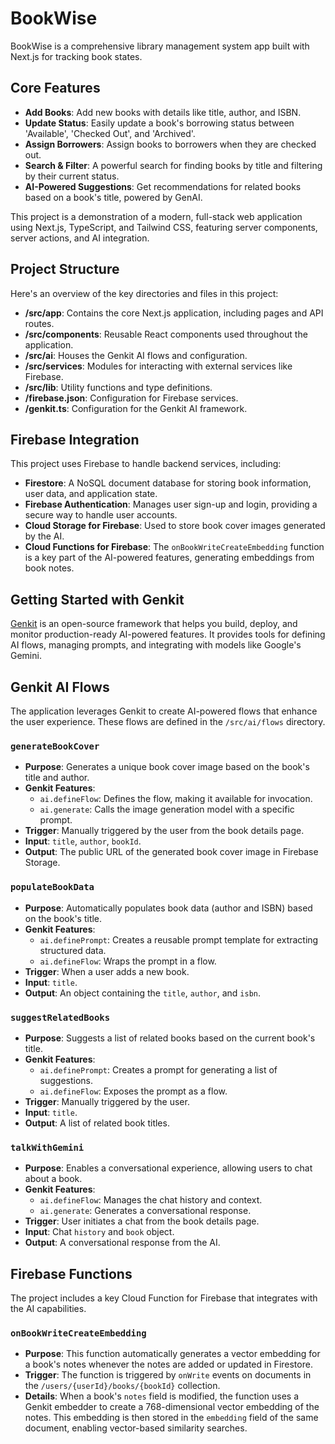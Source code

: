 # BookWise

BookWise is a comprehensive library management system app built with Next.js for tracking book states.

## Core Features

- **Add Books**: Add new books with details like title, author, and ISBN.
- **Update Status**: Easily update a book's borrowing status between 'Available', 'Checked Out', and 'Archived'.
- **Assign Borrowers**: Assign books to borrowers when they are checked out.
- **Search & Filter**: A powerful search for finding books by title and filtering by their current status.
- **AI-Powered Suggestions**: Get recommendations for related books based on a book's title, powered by GenAI.

This project is a demonstration of a modern, full-stack web application using Next.js, TypeScript, and Tailwind CSS, featuring server components, server actions, and AI integration.

## Project Structure

Here's an overview of the key directories and files in this project:

-   **/src/app**: Contains the core Next.js application, including pages and API routes.
-   **/src/components**: Reusable React components used throughout the application.
-   **/src/ai**: Houses the Genkit AI flows and configuration.
-   **/src/services**: Modules for interacting with external services like Firebase.
-   **/src/lib**: Utility functions and type definitions.
-   **/firebase.json**: Configuration for Firebase services.
-   **/genkit.ts**: Configuration for the Genkit AI framework.

## Firebase Integration

This project uses Firebase to handle backend services, including:

-   **Firestore**: A NoSQL document database for storing book information, user data, and application state.
-   **Firebase Authentication**: Manages user sign-up and login, providing a secure way to handle user accounts.
-   **Cloud Storage for Firebase**: Used to store book cover images generated by the AI.
-   **Cloud Functions for Firebase**: The `onBookWriteCreateEmbedding` function is a key part of the AI-powered features, generating embeddings from book notes.

## Getting Started with Genkit

[Genkit](https://firebase.google.com/docs/genkit) is an open-source framework that helps you build, deploy, and monitor production-ready AI-powered features. It provides tools for defining AI flows, managing prompts, and integrating with models like Google's Gemini.

## Genkit AI Flows

The application leverages Genkit to create AI-powered flows that enhance the user experience. These flows are defined in the `/src/ai/flows` directory.

### `generateBookCover`

-   **Purpose**: Generates a unique book cover image based on the book's title and author.
-   **Genkit Features**:
    -   `ai.defineFlow`: Defines the flow, making it available for invocation.
    -   `ai.generate`: Calls the image generation model with a specific prompt.
-   **Trigger**: Manually triggered by the user from the book details page.
-   **Input**: `title`, `author`, `bookId`.
-   **Output**: The public URL of the generated book cover image in Firebase Storage.

### `populateBookData`

-   **Purpose**: Automatically populates book data (author and ISBN) based on the book's title.
-   **Genkit Features**:
    -   `ai.definePrompt`: Creates a reusable prompt template for extracting structured data.
    -   `ai.defineFlow`: Wraps the prompt in a flow.
-   **Trigger**: When a user adds a new book.
-   **Input**: `title`.
-   **Output**: An object containing the `title`, `author`, and `isbn`.

### `suggestRelatedBooks`

-   **Purpose**: Suggests a list of related books based on the current book's title.
-   **Genkit Features**:
    -   `ai.definePrompt`: Creates a prompt for generating a list of suggestions.
    -   `ai.defineFlow`: Exposes the prompt as a flow.
-   **Trigger**: Manually triggered by the user.
-   **Input**: `title`.
-   **Output**: A list of related book titles.

### `talkWithGemini`

-   **Purpose**: Enables a conversational experience, allowing users to chat about a book.
-   **Genkit Features**:
    -   `ai.defineFlow`: Manages the chat history and context.
    -   `ai.generate`: Generates a conversational response.
-   **Trigger**: User initiates a chat from the book details page.
-   **Input**: Chat `history` and `book` object.
-   **Output**: A conversational response from the AI.

## Firebase Functions

The project includes a key Cloud Function for Firebase that integrates with the AI capabilities.

### `onBookWriteCreateEmbedding`

-   **Purpose**: This function automatically generates a vector embedding for a book's notes whenever the notes are added or updated in Firestore.
-   **Trigger**: The function is triggered by `onWrite` events on documents in the `/users/{userId}/books/{bookId}` collection.
-   **Details**: When a book's `notes` field is modified, the function uses a Genkit embedder to create a 768-dimensional vector embedding of the notes. This embedding is then stored in the `embedding` field of the same document, enabling vector-based similarity searches.
